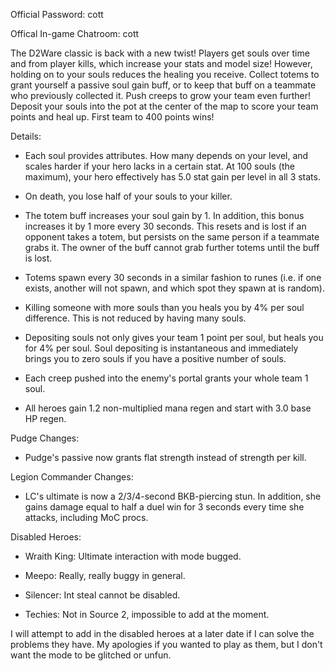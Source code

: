 Official Password: cott

Offical In-game Chatroom: cott

The D2Ware classic is back with a new twist! Players get souls over time and from player kills, which increase your stats and model size! However, holding on to your souls reduces the healing you receive. Collect totems to grant yourself a passive soul gain buff, or to keep that buff on a teammate who previously collected it. Push creeps to grow your team even further! Deposit your souls into the pot at the center of the map to score your team points and heal up. First team to 400 points wins!

Details:

- Each soul provides attributes. How many depends on your level, and scales harder if your hero lacks in a certain stat. At 100 souls (the maximum), your hero effectively has 5.0 stat gain per level in all 3 stats.

- On death, you lose half of your souls to your killer.

- The totem buff increases your soul gain by 1. In addition, this bonus increases it by 1 more every 30 seconds. This resets and is lost if an opponent takes a totem, but persists on the same person if a teammate grabs it. The owner of the buff cannot grab further totems until the buff is lost.

- Totems spawn every 30 seconds in a similar fashion to runes (i.e. if one exists, another will not spawn, and which spot they spawn at is random).

- Killing someone with more souls than you heals you by 4% per soul difference. This is not reduced by having many souls.

- Depositing souls not only gives your team 1 point per soul, but heals you for 4% per soul. Soul depositing is instantaneous and immediately brings you to zero souls if you have a positive number of souls.

- Each creep pushed into the enemy's portal grants your whole team 1 soul.

- All heroes gain 1.2 non-multiplied mana regen and start with 3.0 base HP regen.

Pudge Changes:

- Pudge's passive now grants flat strength instead of strength per kill.

Legion Commander Changes:

- LC's ultimate is now a 2/3/4-second BKB-piercing stun. In addition, she gains damage equal to half a duel win for 3 seconds every time she attacks, including MoC procs.

Disabled Heroes:

- Wraith King: Ultimate interaction with mode bugged.

- Meepo: Really, really buggy in general.

- Silencer: Int steal cannot be disabled.

- Techies: Not in Source 2, impossible to add at the moment.

I will attempt to add in the disabled heroes at a later date if I can solve the problems they have. My apologies if you wanted to play as them, but I don't want the mode to be glitched or unfun.

